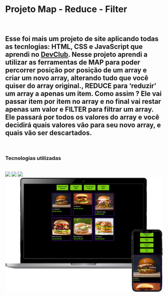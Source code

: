 <h1>Projeto Map - Reduce - Filter</h1>
<br>
<h2>Esse foi mais um projeto de site aplicando todas as tecnlogias: HTML, CSS e JavaScript que aprendi no <a href="rodolfimori.com.br/devclub">DevClub</a>. Nesse projeto aprendi a utilizar as ferramentas de MAP para poder percorrer posição por posição de um array e criar um novo array, alterando tudo que você quiser do array original., REDUCE para ‘reduzir’ um array a apenas um item. Como assim ? Ele vai passar item por item no array e no final vai restar apenas um valor e FILTER  para filtrar um array. Ele passará por todos os valores do array e você decidirá quais valores vão para seu novo array, e quais vão ser descartados.</h2>
<br>
<h3>Tecnologias utilizadas</h3>
<br>
  <img src="https://img.shields.io/badge/HTML-239120?style=for-the-badge&logo=html5&logoColor=white">
  <img src="https://img.shields.io/badge/CSS-239120?&style=for-the-badge&logo=css3&logoColor=white">
  <img src="https://img.shields.io/badge/JavaScript-F7DF1E?style=for-the-badge&logo=javascript&logoColor=black">

<img src="https://github.com/AntonioLuiz-dev/PROJETO-MAP_REDUCE_FILTER/blob/main/img/mockup.png?raw=true" width="550px"/>

